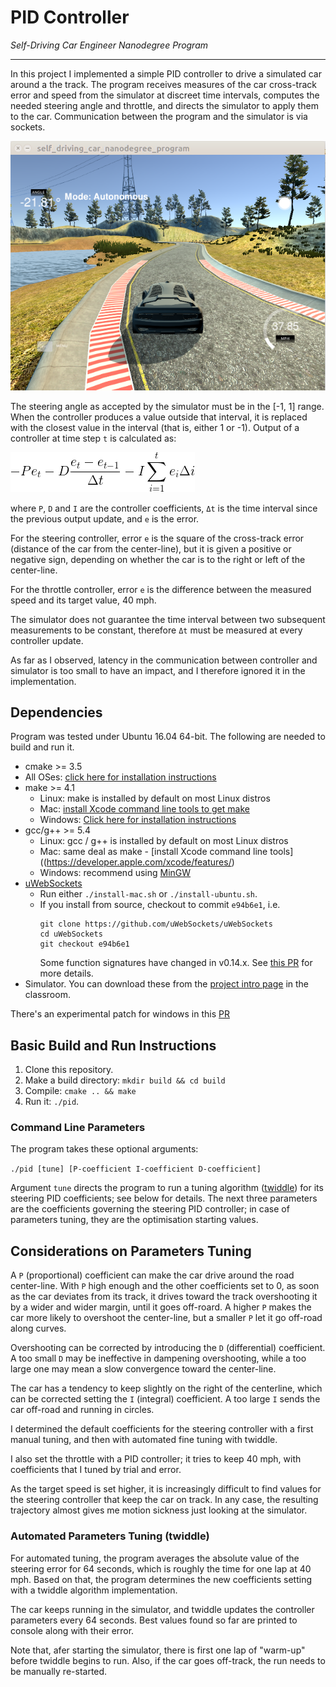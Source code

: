 # PID Controller
*Self-Driving Car Engineer Nanodegree Program*

---

[//]: # (Image References)

[image1]: ./pid.gif "PID formula"
[image2]: ./screenshot.png "Simulator"

In this project I implemented a simple PID controller to drive a simulated car around a the track. The program receives measures of the car cross-track error and speed from the simulator at discreet time intervals, computes the needed steering angle and throttle, and directs the simulator to apply them to the car. Communication between the program and the simulator is via sockets.

![Simulator][image2]

The steering angle as accepted by the simulator must be in the [-1, 1] range. When the controller produces a value outside that interval, it is replaced with the closest value in the interval (that is, either 1 or -1).  Output of a controller at time step `t` is calculated as:

[comment]: <> (-Pe_{t}-D\frac{e_{t}-e_{t-1}}{\Delta t}-I\sum_{i=1}^{t}e_{i}\Delta i)

![PID formula][image1]

where `P`, `D` and `I` are the controller coefficients, `Δt` is the time interval since the previous output update, and `e` is the error.

For the steering controller, error `e` is the square of the cross-track error (distance of the car from the center-line), but it is given a positive or negative sign, depending on whether the car is to the right or left of the center-line.

For the throttle controller, error `e` is the difference between the measured speed and its target value, 40 mph.

The simulator does not guarantee the time interval between two subsequent measurements to be constant, therefore `Δt` must be measured at every controller update.

As far as I observed, latency in the communication between controller and simulator is too small to have an impact, and I therefore ignored it in the implementation.

## Dependencies

Program was tested under Ubuntu 16.04 64-bit. The following are needed to build and run it.

* cmake >= 3.5
 * All OSes: [click here for installation instructions](https://cmake.org/install/)
* make >= 4.1
  * Linux: make is installed by default on most Linux distros
  * Mac: [install Xcode command line tools to get make](https://developer.apple.com/xcode/features/)
  * Windows: [Click here for installation instructions](http://gnuwin32.sourceforge.net/packages/make.htm)
* gcc/g++ >= 5.4
  * Linux: gcc / g++ is installed by default on most Linux distros
  * Mac: same deal as make - [install Xcode command line tools]((https://developer.apple.com/xcode/features/)
  * Windows: recommend using [MinGW](http://www.mingw.org/)
* [uWebSockets](https://github.com/uWebSockets/uWebSockets)
  * Run either `./install-mac.sh` or `./install-ubuntu.sh`.
  * If you install from source, checkout to commit `e94b6e1`, i.e.
    ```
    git clone https://github.com/uWebSockets/uWebSockets 
    cd uWebSockets
    git checkout e94b6e1
    ```
    Some function signatures have changed in v0.14.x. See [this PR](https://github.com/udacity/CarND-MPC-Project/pull/3) for more details.
* Simulator. You can download these from the [project intro page](https://github.com/udacity/self-driving-car-sim/releases) in the classroom.

There's an experimental patch for windows in this [PR](https://github.com/udacity/CarND-PID-Control-Project/pull/3)

## Basic Build and Run Instructions

1. Clone this repository.
2. Make a build directory: `mkdir build && cd build`
3. Compile: `cmake .. && make`
4. Run it: `./pid`. 

### Command Line Parameters

The program takes these optional arguments:

`./pid [tune] [P-coefficient I-coefficient D-coefficient]`

Argument `tune` directs the program to run a tuning algorithm ([twiddle](https://martin-thoma.com/twiddle/)) for its steering PID coefficients; see below for details. The next three parameters are the coefficients governing the steering PID controller; in case of parameters tuning, they are the optimisation starting values.

## Considerations on Parameters Tuning

A `P` (proportional) coefficient can make the car drive around the road center-line. With `P` high enough and the other coefficients set to 0, as soon as the car deviates from its track, it drives toward the track overshooting it by a wider and wider margin, until it goes off-roard. A higher `P` makes the car more likely to overshoot the center-line, but a smaller `P` let it go off-road along curves.

Overshooting can be corrected by introducing the `D` (differential) coefficient. A too small `D` may be ineffective in dampening overshooting, while a too large one may mean a slow convergence toward the center-line. 

The car has a tendency to keep slightly on the right of the centerline, which can be corrected setting the `I` (integral) coefficient. A too large `I` sends the car off-road and running in circles.

I determined the default coefficients for the steering controller with a first manual tuning, and then with automated fine tuning with twiddle.

I also set the throttle with a PID controller; it tries to keep 40 mph, with coefficients that I tuned by trial and error.

As the target speed is set higher, it is increasingly difficult to find values for the steering controller that keep the car on track. In any case, the resulting trajectory almost gives me motion sickness just looking at the simulator.

### Automated Parameters Tuning (twiddle)

For automated tuning, the program averages the absolute value of the steering error for 64 seconds, which is roughly the time for one lap at 40 mph. Based on that, the program determines the new coefficients setting with a twiddle algorithm implementation.

The car keeps running in the simulator, and twiddle updates the controller parameters every 64 seconds. Best values found so far are printed to console along with their error.

Note that, afer starting the simulator, there is first one lap of "warm-up" before twiddle begins to run. Also, if the car goes off-track, the run needs to be manually re-started.
